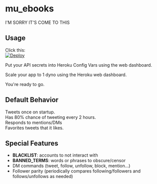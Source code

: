 # mu_ebooks

I'M SORRY IT'S COME TO THIS

## Usage

Click this:  
[![Deploy](https://www.herokucdn.com/deploy/button.png)](https://heroku.com/deploy?template=https://github.com/BooDoo/ebooks_example/tree/robinbot)

Put your API secrets into Heroku Config Vars using the web dashboard.

Scale your app to 1 dyno using the Heroku web dashboard.

You're ready to go.

## Default Behavior
Tweets once on startup.  
Has 80% chance of tweeting every 2 hours.  
Responds to mentions/DMs  
Favorites tweets that it likes.

## Special Features
- **BLACKLIST**: accounts to not interact with  
- **BANNED_TERMS**: words or phrases to obscure/censor  
- DM commands (tweet, follow, unfollow, block, mention...)  
- Follower parity (periodically compares following/followers and follows/unfollows as needed)  
